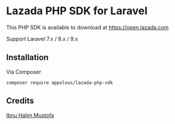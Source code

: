 # Lazada PHP SDK for Laravel

This PHP SDK is available to download at https://open.lazada.com

Support Laravel 7.x / 8.x / 9.x


## Installation

Via Composer

`composer require appolous/lazada-php-sdk`


## Credits

[Ibnu Halim Mustofa](https://github.com/ibnuhalimm)
